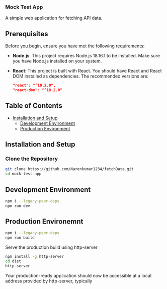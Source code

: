 ### Mock Test App

A simple web application for fetching API data.

## Prerequisites

Before you begin, ensure you have met the following requirements:

- **Node.js**: This project requires Node.js 18.16.1 to be installed. Make sure you have Node.js installed on your system.

- **React**: This project is built with React. You should have React and React DOM installed as dependencies. The recommended versions are:

  ```json
  "react": "^18.2.0",
  "react-dom": "^18.2.0"


## Table of Contents

- [Installation and Setup](#installation-and-setup)
  - [Development Environment](#development-environment)
  - [Production Environment](#production-environment)



## Installation and Setup


### Clone the Repository

```bash
git clone https://github.com/Narenkumar1234/fetchData.git
cd mock-test-app
```
## Development Environment

```bash
npm i --legacy-peer-deps
npm run dev
```

## Production Environemnt
```bash
npm i --legacy-peer-deps
npm run build
```
Serve the production build using http-server 
```bash
npm install -g http-server
cd dist
http-server
```
Your production-ready application should now be accessible at a local address provided by http-server, typically 



